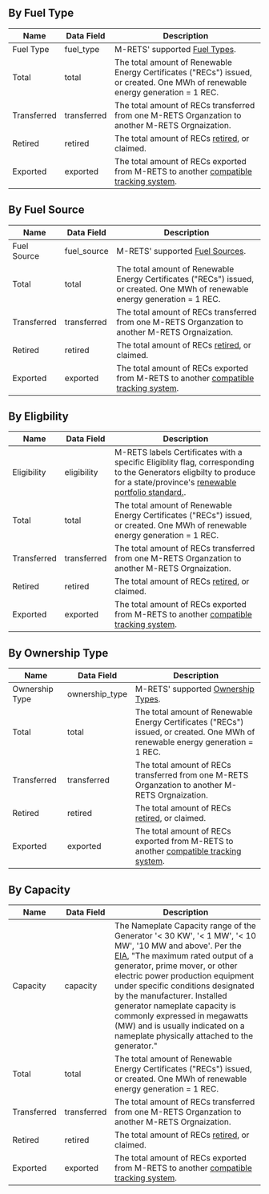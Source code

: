 ## By Fuel Type
| Name | Data Field  | Description  |
|---------------------------|--------------------------------------|-------------------------------------------------------------------------------------------------------------------------------------------------------|
|Fuel Type|fuel_type|M-RETS' supported [Fuel Types](https://mrets.github.io/Operating-Procedures/appendixb1).|
|Total|total|The total amount of Renewable Energy Certificates ("RECs") issued, or created. One MWh of renewable energy generation = 1 REC.|
|Transferred|transferred|The total amount of RECs transferred from one M-RETS Organzation to another M-RETS Orgnaization.|
|Retired|retired|The total amount of RECs [retired](https://mrets.github.io/Operating-Procedures/section4.2.5), or claimed.|
|Exported|exported|The total amount of RECs exported from M-RETS to another [compatible tracking system](https://www.mrets.org/registries/).|

## By Fuel Source
| Name | Data Field  | Description  |
|---------------------------|--------------------------------------|-------------------------------------------------------------------------------------------------------------------------------------------------------|
|Fuel Source|fuel_source|M-RETS' supported [Fuel Sources](https://mrets.github.io/Operating-Procedures/appendixb2).|
|Total|total|The total amount of Renewable Energy Certificates ("RECs") issued, or created. One MWh of renewable energy generation = 1 REC.|
|Transferred|transferred|The total amount of RECs transferred from one M-RETS Organzation to another M-RETS Orgnaization.|
|Retired|retired|The total amount of RECs [retired](https://mrets.github.io/Operating-Procedures/section4.2.5), or claimed.|
|Exported|exported|The total amount of RECs exported from M-RETS to another [compatible tracking system](https://www.mrets.org/registries/).|

## By Eligbility
| Name | Data Field  | Description  |
|---------------------------|--------------------------------------|-------------------------------------------------------------------------------------------------------------------------------------------------------|
|Eligibility|eligibility|M-RETS labels Certificates with a specific Eligiblity flag, corresponding to the Generators eligbilty to produce for a state/province's [renewable portfolio standard.](https://mrets.github.io/Operating-Procedures/appendixb1).|
|Total|total|The total amount of Renewable Energy Certificates ("RECs") issued, or created. One MWh of renewable energy generation = 1 REC.|
|Transferred|transferred|The total amount of RECs transferred from one M-RETS Organzation to another M-RETS Orgnaization.|
|Retired|retired|The total amount of RECs [retired](https://mrets.github.io/Operating-Procedures/section4.2.5), or claimed.|
|Exported|exported|The total amount of RECs exported from M-RETS to another [compatible tracking system](https://www.mrets.org/registries/).|

## By Ownership Type
| Name | Data Field  | Description  |
|---------------------------|--------------------------------------|-------------------------------------------------------------------------------------------------------------------------------------------------------|
|Ownership Type|ownership_type|M-RETS' supported [Ownership Types](https://mrets.github.io/Operating-Procedures/appendixa).|
|Total|total|The total amount of Renewable Energy Certificates ("RECs") issued, or created. One MWh of renewable energy generation = 1 REC.|
|Transferred|transferred|The total amount of RECs transferred from one M-RETS Organzation to another M-RETS Orgnaization.|
|Retired|retired|The total amount of RECs [retired](https://mrets.github.io/Operating-Procedures/section4.2.5), or claimed.|
|Exported|exported|The total amount of RECs exported from M-RETS to another [compatible tracking system](https://www.mrets.org/registries/).|

## By Capacity
| Name | Data Field  | Description  |
|---------------------------|--------------------------------------|-------------------------------------------------------------------------------------------------------------------------------------------------------|
|Capacity|capacity|The Nameplate Capacity range of the Generator '< 30 KW', '< 1 MW', '< 10 MW', '10 MW and above'. Per the [EIA](https://www.eia.gov/), "The maximum rated output of a generator, prime mover, or other electric power production equipment under specific conditions designated by the manufacturer. Installed generator nameplate capacity is commonly expressed in megawatts (MW) and is usually indicated on a nameplate physically attached to the generator."|
|Total|total|The total amount of Renewable Energy Certificates ("RECs") issued, or created. One MWh of renewable energy generation = 1 REC.|
|Transferred|transferred|The total amount of RECs transferred from one M-RETS Organzation to another M-RETS Orgnaization.|
|Retired|retired|The total amount of RECs [retired](https://mrets.github.io/Operating-Procedures/section4.2.5), or claimed.|
|Exported|exported|The total amount of RECs exported from M-RETS to another [compatible tracking system](https://www.mrets.org/registries/).|
